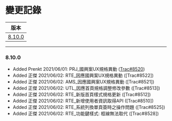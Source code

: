 變更記錄
===
| 版本 |
| :---: |
| [8.10.0](#v8_10_0) |

***
### <a id='v8_10_0'></a>8.10.0


* Added Prenkt 2021/06/01: PRJ_國興案UX規格異動 ([Trac#8520])
* Added 正傑 2021/06/02: RTE_因應國興案UX規格異動 ([Trac#8522])
* Added 正傑 2021/06/02: AMS_因應國興案UX規格異動 ([Trac#8521])
* Added 正傑 2021/06/02: UTL_因應首頁規格調整修改參數 ([Trac#8513])
* Added 正傑 2021/06/02: RTE_新版首頁樣式規格更新 ([Trac#8512])
* Added 正傑 2021/06/02: RTE_新增使用者資訊取得API ([Trac#8510])
* Added 正傑 2021/06/02: RTE_系統列換單頁簽時之操作問題 ([Trac#8525])
* Added 正傑 2021/06/02: RTE_功能鍵樣式: 框線無法取代 ([Trac#8528])

<!-- 超連結 -->
[Trac#8520]: http://trac.uneec.com/trac/neco/ticket/8520 "#8520"